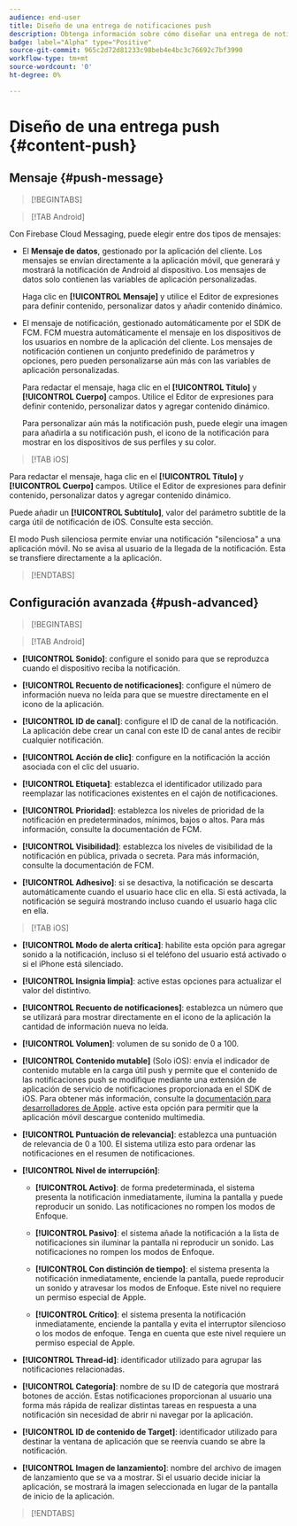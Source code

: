 ```yaml
---
audience: end-user
title: Diseño de una entrega de notificaciones push
description: Obtenga información sobre cómo diseñar una entrega de notificaciones push con Adobe Campaign Web
badge: label="Alpha" type="Positive"
source-git-commit: 965c2d72d81233c98beb4e4bc3c76692c7bf3990
workflow-type: tm+mt
source-wordcount: '0'
ht-degree: 0%

---
```


# Diseño de una entrega push {#content-push}

## Mensaje {#push-message}

>[!BEGINTABS]

>[!TAB Android]

Con Firebase Cloud Messaging, puede elegir entre dos tipos de mensajes:

* El **Mensaje de datos**, gestionado por la aplicación del cliente. Los mensajes se envían directamente a la aplicación móvil, que generará y mostrará la notificación de Android al dispositivo. Los mensajes de datos solo contienen las variables de aplicación personalizadas.

   Haga clic en **[!UICONTROL Mensaje]** y utilice el Editor de expresiones para definir contenido, personalizar datos y añadir contenido dinámico.

* El mensaje de notificación, gestionado automáticamente por el SDK de FCM. FCM muestra automáticamente el mensaje en los dispositivos de los usuarios en nombre de la aplicación del cliente. Los mensajes de notificación contienen un conjunto predefinido de parámetros y opciones, pero pueden personalizarse aún más con las variables de aplicación personalizadas.

   Para redactar el mensaje, haga clic en el **[!UICONTROL Título]** y **[!UICONTROL Cuerpo]** campos. Utilice el Editor de expresiones para definir contenido, personalizar datos y agregar contenido dinámico.

   Para personalizar aún más la notificación push, puede elegir una imagen para añadirla a su notificación push, el icono de la notificación para mostrar en los dispositivos de sus perfiles y su color.

>[!TAB iOS]

Para redactar el mensaje, haga clic en el **[!UICONTROL Título]** y **[!UICONTROL Cuerpo]** campos. Utilice el Editor de expresiones para definir contenido, personalizar datos y agregar contenido dinámico.

Puede añadir un **[!UICONTROL Subtítulo]**, valor del parámetro subtitle de la carga útil de notificación de iOS. Consulte esta sección.

El modo Push silenciosa permite enviar una notificación &quot;silenciosa&quot; a una aplicación móvil. No se avisa al usuario de la llegada de la notificación. Esta se transfiere directamente a la aplicación.

>[!ENDTABS]

## Configuración avanzada {#push-advanced}

>[!BEGINTABS]

>[!TAB Android]

* **[!UICONTROL Sonido]**: configure el sonido para que se reproduzca cuando el dispositivo reciba la notificación.

* **[!UICONTROL Recuento de notificaciones]**: configure el número de información nueva no leída para que se muestre directamente en el icono de la aplicación.

* **[!UICONTROL ID de canal]**: configure el ID de canal de la notificación. La aplicación debe crear un canal con este ID de canal antes de recibir cualquier notificación.

* **[!UICONTROL Acción de clic]**: configure en la notificación la acción asociada con el clic del usuario.

* **[!UICONTROL Etiqueta]**: establezca el identificador utilizado para reemplazar las notificaciones existentes en el cajón de notificaciones.

* **[!UICONTROL Prioridad]**: establezca los niveles de prioridad de la notificación en predeterminados, mínimos, bajos o altos. Para más información, consulte la documentación de FCM.

* **[!UICONTROL Visibilidad]**: establezca los niveles de visibilidad de la notificación en pública, privada o secreta. Para más información, consulte la documentación de FCM.

* **[!UICONTROL Adhesivo]**: si se desactiva, la notificación se descarta automáticamente cuando el usuario hace clic en ella. Si está activada, la notificación se seguirá mostrando incluso cuando el usuario haga clic en ella.

>[!TAB iOS]

* **[!UICONTROL Modo de alerta crítica]**: habilite esta opción para agregar sonido a la notificación, incluso si el teléfono del usuario está activado o si el iPhone está silenciado.

* **[!UICONTROL Insignia limpia]**: active estas opciones para actualizar el valor del distintivo.

* **[!UICONTROL Recuento de notificaciones]**: establezca un número que se utilizará para mostrar directamente en el icono de la aplicación la cantidad de información nueva no leída.

* **[!UICONTROL Volumen]**: volumen de su sonido de 0 a 100.

* **[!UICONTROL Contenido mutable]** (Solo iOS): envía el indicador de contenido mutable en la carga útil push y permite que el contenido de las notificaciones push se modifique mediante una extensión de aplicación de servicio de notificaciones proporcionada en el SDK de iOS. Para obtener más información, consulte la [documentación para desarrolladores de Apple](https://developer.apple.com/library/content/documentation/NetworkingInternet/Conceptual/RemoteNotificationsPG/ModifyingNotifications.html). active esta opción para permitir que la aplicación móvil descargue contenido multimedia.

* **[!UICONTROL Puntuación de relevancia]**: establezca una puntuación de relevancia de 0 a 100. El sistema utiliza esto para ordenar las notificaciones en el resumen de notificaciones.

* **[!UICONTROL Nivel de interrupción]**:

   * **[!UICONTROL Activo]**: de forma predeterminada, el sistema presenta la notificación inmediatamente, ilumina la pantalla y puede reproducir un sonido. Las notificaciones no rompen los modos de Enfoque.

   * **[!UICONTROL Pasivo]**: el sistema añade la notificación a la lista de notificaciones sin iluminar la pantalla ni reproducir un sonido. Las notificaciones no rompen los modos de Enfoque.

   * **[!UICONTROL Con distinción de tiempo]**: el sistema presenta la notificación inmediatamente, enciende la pantalla, puede reproducir un sonido y atravesar los modos de Enfoque. Este nivel no requiere un permiso especial de Apple.

   * **[!UICONTROL Crítico]**: el sistema presenta la notificación inmediatamente, enciende la pantalla y evita el interruptor silencioso o los modos de enfoque. Tenga en cuenta que este nivel requiere un permiso especial de Apple.

* **[!UICONTROL Thread-id]**: identificador utilizado para agrupar las notificaciones relacionadas.

* **[!UICONTROL Categoría]**: nombre de su ID de categoría que mostrará botones de acción. Estas notificaciones proporcionan al usuario una forma más rápida de realizar distintas tareas en respuesta a una notificación sin necesidad de abrir ni navegar por la aplicación.

* **[!UICONTROL ID de contenido de Target]**: identificador utilizado para destinar la ventana de aplicación que se reenvía cuando se abre la notificación.

* **[!UICONTROL Imagen de lanzamiento]**: nombre del archivo de imagen de lanzamiento que se va a mostrar. Si el usuario decide iniciar la aplicación, se mostrará la imagen seleccionada en lugar de la pantalla de inicio de la aplicación.

>[!ENDTABS]

<!--Sounds must be included in the application and defined when the service is created. Refer to this section.-->



